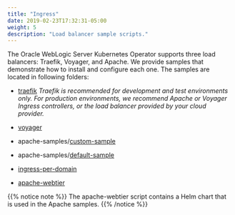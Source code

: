```yaml
---
title: "Ingress"
date: 2019-02-23T17:32:31-05:00
weight: 5
description: "Load balancer sample scripts."
---
```



The Oracle WebLogic Server Kubernetes Operator supports three load balancers: Traefik, Voyager, and Apache. We provide samples that demonstrate how to install and configure each one. The samples are located in following folders:

* [traefik](https://github.com/oracle/weblogic-kubernetes-operator/blob/master/kubernetes/samples/charts/traefik/README.md)
_Traefik is recommended for development and test environments only.  For production environments, we recommend Apache or Voyager Ingress controllers, or the load balancer provided by your cloud provider._

* [voyager](https://github.com/oracle/weblogic-kubernetes-operator/blob/master/kubernetes/samples/charts/voyager/README.md)
* apache-samples/[custom-sample](https://github.com/oracle/weblogic-kubernetes-operator/blob/master/kubernetes/samples/charts/apache-samples/custom-sample/README.md)
* apache-samples/[default-sample](https://github.com/oracle/weblogic-kubernetes-operator/blob/master/kubernetes/samples/charts/apache-samples/default-sample/README.md)
* [ingress-per-domain](https://github.com/oracle/weblogic-kubernetes-operator/blob/master/kubernetes/samples/charts/ingress-per-domain/README.md)
* [apache-webtier](https://github.com/oracle/weblogic-kubernetes-operator/blob/master/kubernetes/samples/charts/apache-webtier/README.md)

{{% notice note %}}
The apache-webtier script contains a Helm chart that is used in the Apache samples.
{{% /notice %}}
